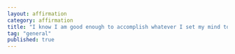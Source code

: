 ```yaml
---
layout: affirmation  
category: affirmation  
title: "I know I am good enough to accomplish whatever I set my mind to."  
tag: "general"
published: true
---
```

